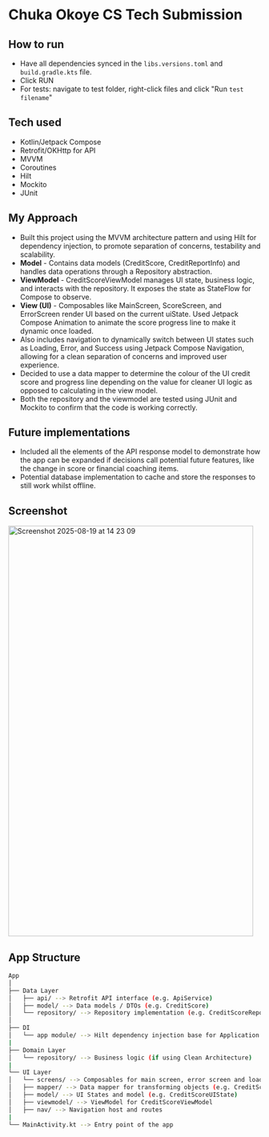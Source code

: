 # Chuka Okoye CS Tech Submission

## How to run
- Have all dependencies synced in the `libs.versions.toml` and `build.gradle.kts` file.
- Click RUN
- For tests: navigate to test folder, right-click files and click "Run `test filename`"

## Tech used
- Kotlin/Jetpack Compose
- Retrofit/OKHttp for API
- MVVM
- Coroutines
- Hilt
- Mockito
- JUnit

## My Approach
- Built this project using the MVVM architecture pattern and using Hilt for dependency injection, to promote separation of concerns, testability and scalability.
- **Model** - Contains data models (CreditScore, CreditReportInfo) and handles data operations through a Repository abstraction.
- **ViewModel** - CreditScoreViewModel manages UI state, business logic, and interacts with the repository. It exposes the state as StateFlow for Compose to observe.
- **View (UI)** - Composables like MainScreen, ScoreScreen, and ErrorScreen render UI based on the current uiState. Used Jetpack Compose Animation to animate the score progress line to make it dynamic once loaded.
- Also includes navigation to dynamically switch between UI states such as Loading, Error, and Success using Jetpack Compose Navigation, allowing for a clean separation of concerns and improved user experience.
- Decided to use a data mapper to determine the colour of the UI credit score and progress line depending on the value for cleaner UI logic as opposed to calculating in the view model.
- Both the repository and the viewmodel are tested using JUnit and Mockito to confirm that the code is working correctly.



## Future implementations
- Included all the elements of the API response model to demonstrate how the app can be expanded if decisions call potential future features, like the change in score or financial coaching items.
- Potential database implementation to cache and store the responses to still work whilst offline.

## Screenshot
<img width="489" height="821" alt="Screenshot 2025-08-19 at 14 23 09" src="https://github.com/user-attachments/assets/6797e5a5-a376-41f0-8f0f-e339e9b6ef4e" />

## App Structure
```sh
App
│
├── Data Layer
│   ├── api/ --> Retrofit API interface (e.g. ApiService)
│   ├── model/ --> Data models / DTOs (e.g. CreditScore)
│   └── repository/ --> Repository implementation (e.g. CreditScoreRepositoryImpl)
│
├── DI
│   └── app module/ --> Hilt dependency injection base for Application
|
├── Domain Layer
│   └── repository/ --> Business logic (if using Clean Architecture)
|
└── UI Layer
│   └── screens/ --> Composables for main screen, error screen and loading screen
│   ├── mapper/ --> Data mapper for transforming objects (e.g. CreditScoreMapper)
│   ├── model/ --> UI States and model (e.g. CreditScoreUIState)
│   ├── viewmodel/ --> ViewModel for CreditScoreViewModel
│   ├── nav/ --> Navigation host and routes
|
└── MainActivity.kt --> Entry point of the app
```
